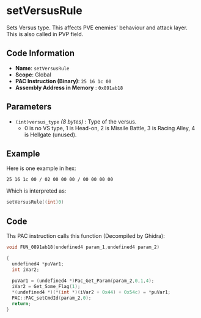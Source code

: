 # setVersusRule

Sets Versus type. This affects PVE enemies' behaviour and attack layer. This is also called in PVP field.

## Code Information

- **Name**: `setVersusRule`
- **Scope**: Global
- **PAC Instruction (Binary)**: `25 16 1c 00`
- **Assembly Address in Memory** : `0x891ab18`

## Parameters

- `(int)versus_type` *(8 bytes)* : Type of the versus.
   - 0 is no VS type, 1 is Head-on, 2 is Missile Battle, 3 is Racing Alley, 4 is Hellgate (unused).

## Example

Here is one example in hex:

```25 16 1c 00 / 02 00 00 00 / 00 00 00 00```

Which is interpreted as:

```c
setVersusRule((int)0)
```

## Code

Ths PAC instruction calls this function (Decompiled by Ghidra):

```c
void FUN_0891ab18(undefined4 param_1,undefined4 param_2)

{
  undefined4 *puVar1;
  int iVar2;
  
  puVar1 = (undefined4 *)Pac_Get_Param(param_2,0,1,4);
  iVar2 = Get_Some_Flag(1);
  *(undefined4 *)(*(int *)(iVar2 + 0x44) + 0x54c) = *puVar1;
  PAC::PAC_setCmdId(param_2,0);
  return;
}
```

